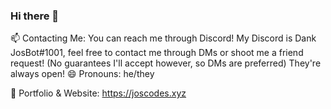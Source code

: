 ### Hi there 👋

📫 Contacting Me: You can reach me through Discord! My Discord is Dank JosBot#1001, feel free to contact me through DMs or shoot me a friend request! (No guarantees I'll accept however, so DMs are preferred) They're always open!
😄 Pronouns: he/they

🔭 Portfolio & Website: https://joscodes.xyz

<!--
**JosTheDude/JosTheDude** is a ✨ _special_ ✨ repository because its `README.md` (this file) appears on your GitHub profile.

Here are some ideas to get you started:

- 🔭 I’m currently working on ...
- 🌱 I’m currently learning ...
- 👯 I’m looking to collaborate on ...
- 🤔 I’m looking for help with ...
- 💬 Ask me about ...
- 📫 How to reach me: ...
- 😄 Pronouns: ...
- ⚡ Fun fact: ...
-->
